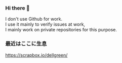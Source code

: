 ### Hi there 👋

I don't use Github for work.  
I use it mainly to verify issues at work,  
I mainly work on private repositories for this purpose.  

### 最近はここに生息
https://scrapbox.io/dellgreen/
